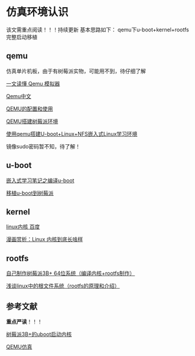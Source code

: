
# 仿真环境认识
该文需重点阅读！！！持续更新
基本思路如下：
qemu下u-boot+kernel+rootfs完整启动移植

## qemu
仿真单片机板，由于有树莓派实物，可能用不到，待仔细了解

[一文读懂 Qemu 模拟器](https://www.jianshu.com/p/db8c20aa6a69)

[Qemu中文](https://wiki.archlinux.org/index.php/QEMU_%28%E7%AE%80%E4%BD%93%E4%B8%AD%E6%96%87%29)

[QEMU的配置和使用](https://zhuanlan.zhihu.com/p/93108832)

[QEMU搭建树莓派环境](https://zhuanlan.zhihu.com/p/66567877?from_voters_page=true)


[使用qemu搭建U-boot+Linux+NFS嵌入式Linux学习环境](https://zhuanlan.zhihu.com/p/96620255)

镜像sudo密码暂不知，待了解！



## u-boot

[嵌入式学习笔记之编译u-boot](https://zhuanlan.zhihu.com/p/53786291)

[移植u-boot到树莓派](https://blog.csdn.net/luckyapple1028/article/details/43957327?utm_medium=distribute.pc_relevant.none-task-blog-BlogCommendFromMachineLearnPai2-2.nonecase&depth_1-utm_source=distribute.pc_relevant.none-task-blog-BlogCommendFromMachineLearnPai2-2.nonecase)

## kernel

[linux内核 百度 ](https://baike.baidu.com/item/Linux%E5%86%85%E6%A0%B8/10142820?fromtitle=linux%20kernel&fromid=765824&fr=aladdin)

[漫画赏析：Linux 内核到底长啥样](https://zhuanlan.zhihu.com/p/26379813)

## rootfs

[自己制作树莓派3B+ 64位系统（编译内核+rootfs制作）](https://www.jianshu.com/p/104bf2e81400)

[浅谈linux中的根文件系统（rootfs的原理和介绍）](https://blog.csdn.net/LEON1741/article/details/78159754)



## 参考文献

**重点严读**！！！

[树莓派3B+的uboot启动内核](https://blog.csdn.net/hsqyc/article/details/105758326?utm_medium=distribute.pc_relevant.none-task-blog-BlogCommendFromMachineLearnPai2-10.nonecase&depth_1-utm_source=distribute.pc_relevant.none-task-blog-BlogCommendFromMachineLearnPai2-10.nonecase)

[QEMU仿真](https://www.cnblogs.com/sky-heaven/p/8624134.html)
